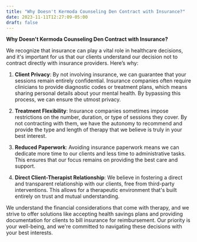 ```yaml
---
title: "Why Doesn't Kermoda Counseling Den Contract with Insurance?"
date: 2023-11-11T12:27:09-05:00
draft: false
---
```



**Why Doesn't Kermoda Counseling Den Contract with Insurance?**

 

We recognize that insurance can play a vital role in healthcare decisions, and it's important for us that our clients understand our decision not to contract directly with insurance providers. Here’s why:

 

1. **Client Privacy**: By not involving insurance, we can guarantee that your sessions remain entirely confidential. Insurance companies often require clinicians to provide diagnostic codes or treatment plans, which means sharing personal details about your mental health. By bypassing this process, we can ensure the utmost privacy.

 

2. **Treatment Flexibility**: Insurance companies sometimes impose restrictions on the number, duration, or type of sessions they cover. By not contracting with them, we have the autonomy to recommend and provide the type and length of therapy that we believe is truly in your best interest.

 

3. **Reduced Paperwork**: Avoiding insurance paperwork means we can dedicate more time to our clients and less time to administrative tasks. This ensures that our focus remains on providing the best care and support.

 

4. **Direct Client-Therapist Relationship**: We believe in fostering a direct and transparent relationship with our clients, free from third-party interventions. This allows for a therapeutic environment that's built entirely on trust and mutual understanding.

 

We understand the financial considerations that come with therapy, and we strive to offer solutions like accepting health savings plans and providing documentation for clients to bill insurance for reimbursement. Our priority is your well-being, and we're committed to navigating these decisions with your best interests.